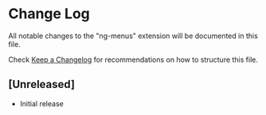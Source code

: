 # Change Log

All notable changes to the "ng-menus" extension will be documented in this file.

Check [Keep a Changelog](http://keepachangelog.com/) for recommendations on how to structure this file.

## [Unreleased]

- Initial release